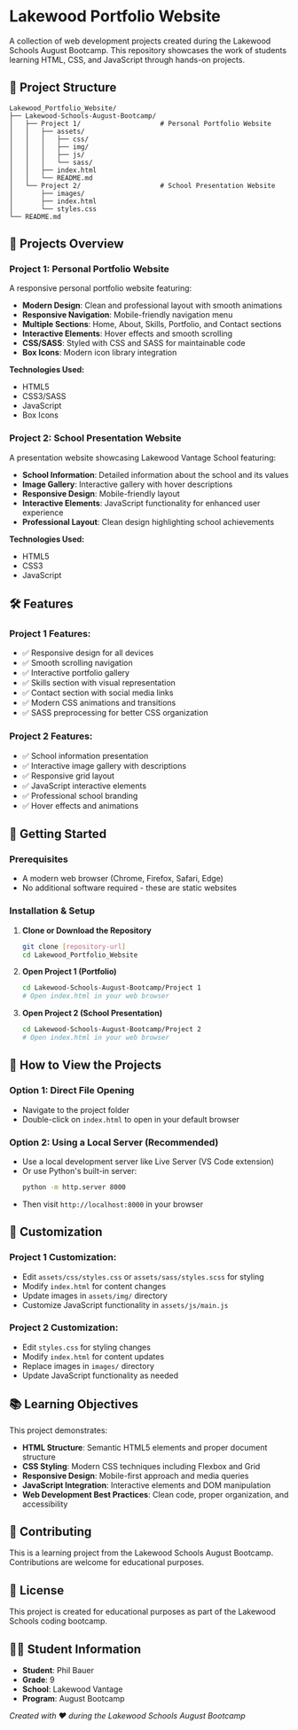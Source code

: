 # Lakewood Portfolio Website

A collection of web development projects created during the Lakewood Schools August Bootcamp. This repository showcases the work of students learning HTML, CSS, and JavaScript through hands-on projects.

## 📁 Project Structure

```
Lakewood_Portfolio_Website/
├── Lakewood-Schools-August-Bootcamp/
│   ├── Project 1/                    # Personal Portfolio Website
│   │   ├── assets/
│   │   │   ├── css/
│   │   │   ├── img/
│   │   │   ├── js/
│   │   │   └── sass/
│   │   ├── index.html
│   │   └── README.md
│   └── Project 2/                    # School Presentation Website
│       ├── images/
│       ├── index.html
│       └── styles.css
└── README.md
```

## 🚀 Projects Overview

### Project 1: Personal Portfolio Website

A responsive personal portfolio website featuring:

- **Modern Design**: Clean and professional layout with smooth animations
- **Responsive Navigation**: Mobile-friendly navigation menu
- **Multiple Sections**: Home, About, Skills, Portfolio, and Contact sections
- **Interactive Elements**: Hover effects and smooth scrolling
- **CSS/SASS**: Styled with CSS and SASS for maintainable code
- **Box Icons**: Modern icon library integration

**Technologies Used:**

- HTML5
- CSS3/SASS
- JavaScript
- Box Icons

### Project 2: School Presentation Website

A presentation website showcasing Lakewood Vantage School featuring:

- **School Information**: Detailed information about the school and its values
- **Image Gallery**: Interactive gallery with hover descriptions
- **Responsive Design**: Mobile-friendly layout
- **Interactive Elements**: JavaScript functionality for enhanced user experience
- **Professional Layout**: Clean design highlighting school achievements

**Technologies Used:**

- HTML5
- CSS3
- JavaScript

## 🛠️ Features

### Project 1 Features:

- ✅ Responsive design for all devices
- ✅ Smooth scrolling navigation
- ✅ Interactive portfolio gallery
- ✅ Skills section with visual representation
- ✅ Contact section with social media links
- ✅ Modern CSS animations and transitions
- ✅ SASS preprocessing for better CSS organization

### Project 2 Features:

- ✅ School information presentation
- ✅ Interactive image gallery with descriptions
- ✅ Responsive grid layout
- ✅ JavaScript interactive elements
- ✅ Professional school branding
- ✅ Hover effects and animations

## 🚀 Getting Started

### Prerequisites

- A modern web browser (Chrome, Firefox, Safari, Edge)
- No additional software required - these are static websites

### Installation & Setup

1. **Clone or Download the Repository**

   ```bash
   git clone [repository-url]
   cd Lakewood_Portfolio_Website
   ```

2. **Open Project 1 (Portfolio)**

   ```bash
   cd Lakewood-Schools-August-Bootcamp/Project 1
   # Open index.html in your web browser
   ```

3. **Open Project 2 (School Presentation)**
   ```bash
   cd Lakewood-Schools-August-Bootcamp/Project 2
   # Open index.html in your web browser
   ```

## 📱 How to View the Projects

### Option 1: Direct File Opening

- Navigate to the project folder
- Double-click on `index.html` to open in your default browser

### Option 2: Using a Local Server (Recommended)

- Use a local development server like Live Server (VS Code extension)
- Or use Python's built-in server:
  ```bash
  python -m http.server 8000
  ```
- Then visit `http://localhost:8000` in your browser

## 🎨 Customization

### Project 1 Customization:

- Edit `assets/css/styles.css` or `assets/sass/styles.scss` for styling
- Modify `index.html` for content changes
- Update images in `assets/img/` directory
- Customize JavaScript functionality in `assets/js/main.js`

### Project 2 Customization:

- Edit `styles.css` for styling changes
- Modify `index.html` for content updates
- Replace images in `images/` directory
- Update JavaScript functionality as needed

## 📚 Learning Objectives

This project demonstrates:

- **HTML Structure**: Semantic HTML5 elements and proper document structure
- **CSS Styling**: Modern CSS techniques including Flexbox and Grid
- **Responsive Design**: Mobile-first approach and media queries
- **JavaScript Integration**: Interactive elements and DOM manipulation
- **Web Development Best Practices**: Clean code, proper organization, and accessibility

## 🤝 Contributing

This is a learning project from the Lakewood Schools August Bootcamp. Contributions are welcome for educational purposes.

## 📄 License

This project is created for educational purposes as part of the Lakewood Schools coding bootcamp.

## 👨‍💻 Student Information

- **Student**: Phil Bauer
- **Grade**: 9
- **School**: Lakewood Vantage
- **Program**: August Bootcamp

_Created with ❤️ during the Lakewood Schools August Bootcamp_
